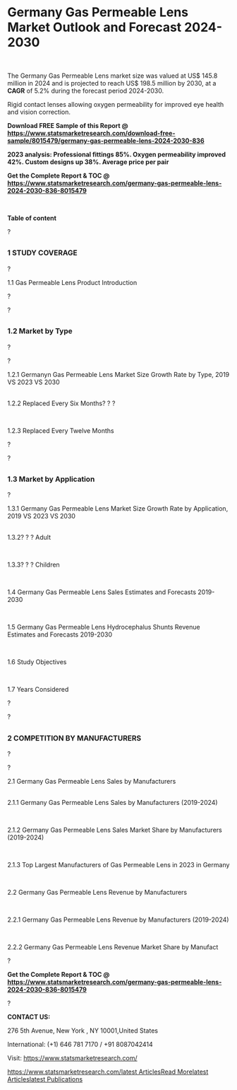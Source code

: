 <h1>Germany Gas Permeable Lens Market Outlook and Forecast 2024-2030</h1><br/><p>The Germany Gas Permeable Lens market size was valued at US$ 145.8 million in 2024 and is projected to reach US$ 198.5 million by 2030, at a <strong>CAGR</strong> of 5.2% during the forecast period 2024-2030.</p>
 
 
 
 <p>Rigid contact lenses allowing oxygen permeability for improved eye health and vision correction.</p>
 
 
 
 <p><strong>Download FREE Sample of this Report @ <a href="https://www.statsmarketresearch.com/download-free-sample/8015479/germany-gas-permeable-lens-2024-2030-836">https://www.statsmarketresearch.com/download-free-sample/8015479/germany-gas-permeable-lens-2024-2030-836</a></strong></p>
 
 
 
 <p><strong>2023 analysis: Professional fittings 85%. Oxygen permeability improved 42%. Custom designs up 38%. Average price per pair</strong></p>
 
 
 
 <div><b>Get the Complete Report & TOC @ <a href="https://www.statsmarketresearch.com/germany-gas-permeable-lens-2024-2030-836-8015479">https://www.statsmarketresearch.com/germany-gas-permeable-lens-2024-2030-836-8015479</a></b></div>
 
 
 
 <p><br />
 
 <b>Table of content</b></p>
 
 
 
 <p>? </p>
 
 
 
 <h2><span style="font-size:16px"><strong>1 STUDY COVERAGE</strong></span></h2>
 
 
 
 <p>? </p>
 
 
 
 <p>1.1 Gas Permeable Lens Product Introduction</p>
 
 
 
 <p>? </p>
 
 
 
 <p>? </p>
 
 
 
 <h2><span style="font-size:16px"><strong>1.2 Market by Type</strong></span></h2>
 
 
 
 <p>? </p>
 
 
 
 <p>? </p>
 
 
 
 <p>1.2.1 Germanyn Gas Permeable Lens Market Size Growth Rate by Type, 2019 VS 2023 VS 2030<br />
 
 <br />
 
 1.2.2 Replaced Every Six Months? ? ? <br />
 
 <br />
 
 1.2.3 Replaced Every Twelve Months<br />
 
 ? </p>
 
 
 
 <p>? </p>
 
 
 
 <h2><span style="font-size:16px"><strong>1.3 Market by Application</strong></span></h2>
 
 
 
 <p>? </p>
 
 
 
 <p>1.3.1 Germany Gas Permeable Lens Market Size Growth Rate by Application, 2019 VS 2023 VS 2030<br />
 
 <br />
 
 1.3.2? ? ? Adult<br />
 
 <br />
 
 1.3.3? ? ? Children<br />
 
 <br />
 
 1.4 Germany Gas Permeable Lens Sales Estimates and Forecasts 2019-2030<br />
 
 <br />
 
 1.5 Germany Gas Permeable Lens Hydrocephalus Shunts Revenue Estimates and Forecasts 2019-2030<br />
 
 <br />
 
 1.6 Study Objectives<br />
 
 <br />
 
 1.7 Years Considered</p>
 
 
 
 <p>? </p>
 
 
 
 <p>? </p>
 
 
 
 <h2><span style="font-size:16px"><strong>2 COMPETITION BY MANUFACTURERS</strong></span></h2>
 
 
 
 <p>? </p>
 
 
 
 <p>? </p>
 
 
 
 <p>2.1 Germany Gas Permeable Lens Sales by Manufacturers<br />
 
 <br />
 
 2.1.1 Germany Gas Permeable Lens Sales by Manufacturers (2019-2024)<br />
 
 <br />
 
 2.1.2 Germany Gas Permeable Lens Sales Market Share by Manufacturers (2019-2024)<br />
 
 <br />
 
 2.1.3 Top Largest Manufacturers of Gas Permeable Lens in 2023 in Germany<br />
 
 <br />
 
 2.2 Germany Gas Permeable Lens Revenue by Manufacturers<br />
 
 <br />
 
 2.2.1 Germany Gas Permeable Lens Revenue by Manufacturers (2019-2024)<br />
 
 <br />
 
 2.2.2 Germany Gas Permeable Lens Revenue Market Share by Manufact</p>
 
 
 
 <p>? </p>
 
 
 
 <div><b>Get the Complete Report & TOC @ <a href="https://www.statsmarketresearch.com/germany-gas-permeable-lens-2024-2030-836-8015479">https://www.statsmarketresearch.com/germany-gas-permeable-lens-2024-2030-836-8015479</a></b></div>
 
 
 
 <p>? </p>
 
 
 
 <p><b>CONTACT US:</b><br />
 
 276 5th Avenue, New York , NY 10001,United States<br />
 
 International: (+1) 646 781 7170 / +91 8087042414<br />
 
 Visit: <a href="https://www.statsmarketresearch.com/">https://www.statsmarketresearch.com/</a><br />
 
 <a href="https://gyeongbokgung.com">https://www.statsmarketresearch.com/</a><a href="https://hallyeomaritime.com">latest Articles</a><a href="https://jingwansa.com">Read More</a><a href="https://nguoiviet.jp/">latest Articles</a><a href="https://www.intelmarketresearch.com/">latest Publications</a></p>